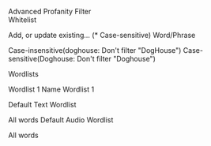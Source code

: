  Advanced Profanity Filter  
Whitelist

Add, or update existing...
(* Case-sensitive)
Word/Phrase

 Case-insensitive(doghouse: Don't filter "DogHouse")
 Case-sensitive(Doghouse: Don't filter "Doghouse")
 
Wordlists 

Wordlist 1
Name
Wordlist 1
 
Default Text Wordlist

All words
Default Audio Wordlist

All words


